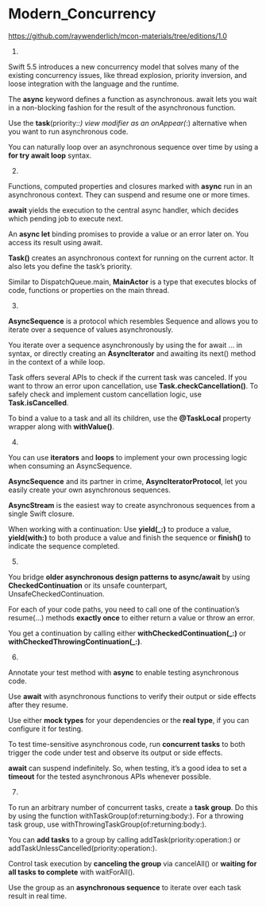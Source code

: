# Modern_Concurrency

https://github.com/raywenderlich/mcon-materials/tree/editions/1.0

1.
Swift 5.5 introduces a new concurrency model that solves many of the existing concurrency issues, like thread explosion, priority inversion, and loose integration with the language and the runtime.

The **async** keyword defines a function as asynchronous. await lets you wait in a non-blocking fashion for the result of the asynchronous function.

Use the **task**(priority:_:) view modifier as an onAppear(_:) alternative when you want to run asynchronous code.

You can naturally loop over an asynchronous sequence over time by using a **for try await loop** syntax.


2.
Functions, computed properties and closures marked with **async** run in an asynchronous context. They can suspend and resume one or more times.

**await** yields the execution to the central async handler, which decides which pending job to execute next.

An **async let** binding promises to provide a value or an error later on. You access its result using await.

**Task()** creates an asynchronous context for running on the current actor. It also lets you define the task’s priority.

Similar to DispatchQueue.main, **MainActor** is a type that executes blocks of code, functions or properties on the main thread.

3.
**AsyncSequence** is a protocol which resembles Sequence and allows you to iterate over a sequence of values asynchronously.

You iterate over a sequence asynchronously by using the for await ... in syntax, or directly creating an **AsyncIterator** and awaiting its next() method in the context of a while loop.

Task offers several APIs to check if the current task was canceled. If you want to throw an error upon cancellation, use **Task.checkCancellation()**. To safely check and implement custom cancellation logic, use **Task.isCancelled**.

To bind a value to a task and all its children, use the **@TaskLocal** property wrapper along with **withValue()**.

4.
You can use **iterators** and **loops** to implement your own processing logic when consuming an AsyncSequence.

**AsyncSequence** and its partner in crime, **AsyncIteratorProtocol**, let you easily create your own asynchronous sequences.

**AsyncStream** is the easiest way to create asynchronous sequences from a single Swift closure.

When working with a continuation: Use **yield(_:)** to produce a value, **yield(with:)** to both produce a value and finish the sequence or **finish()** to indicate the sequence completed.

5.
You bridge **older asynchronous design patterns to async/await** by using **CheckedContinuation** or its unsafe counterpart, UnsafeCheckedContinuation.

For each of your code paths, you need to call one of the continuation’s resume(...) methods **exactly once** to either return a value or throw an error.

You get a continuation by calling either **withCheckedContinuation(_:)** or **withCheckedThrowingContinuation(_:)**.

6.
Annotate your test method with **async** to enable testing asynchronous code.

Use **await** with asynchronous functions to verify their output or side effects after they resume.

Use either **mock types** for your dependencies or the **real type**, if you can configure it for testing.

To test time-sensitive asynchronous code, run **concurrent tasks** to both trigger the code under test and observe its output or side effects.

**await** can suspend indefinitely. So, when testing, it’s a good idea to set a **timeout** for the tested asynchronous APIs whenever possible.


7.

To run an arbitrary number of concurrent tasks, create a **task group**. Do this by using the function withTaskGroup(of:returning:body:). For a throwing task group, use withThrowingTaskGroup(of:returning:body:).

You can **add tasks** to a group by calling addTask(priority:operation:) or addTaskUnlessCancelled(priority:operation:).

Control task execution by **canceling the group** via cancelAll() or **waiting for all tasks to complete** with waitForAll().

Use the group as an **asynchronous sequence** to iterate over each task result in real time.
